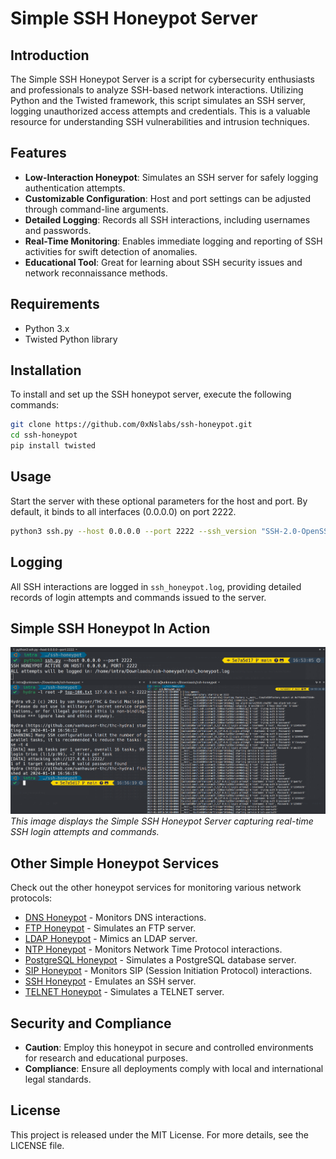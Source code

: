 # Simple SSH Honeypot Server

## Introduction
The Simple SSH Honeypot Server is a script for cybersecurity enthusiasts and professionals to analyze SSH-based network interactions. Utilizing Python and the Twisted framework, this script simulates an SSH server, logging unauthorized access attempts and credentials. This is a valuable resource for understanding SSH vulnerabilities and intrusion techniques.

## Features
- **Low-Interaction Honeypot**: Simulates an SSH server for safely logging authentication attempts.
- **Customizable Configuration**: Host and port settings can be adjusted through command-line arguments.
- **Detailed Logging**: Records all SSH interactions, including usernames and passwords.
- **Real-Time Monitoring**: Enables immediate logging and reporting of SSH activities for swift detection of anomalies.
- **Educational Tool**: Great for learning about SSH security issues and network reconnaissance methods.

## Requirements
- Python 3.x
- Twisted Python library

## Installation
To install and set up the SSH honeypot server, execute the following commands:

```bash
git clone https://github.com/0xNslabs/ssh-honeypot.git
cd ssh-honeypot
pip install twisted
```

## Usage
Start the server with these optional parameters for the host and port. By default, it binds to all interfaces (0.0.0.0) on port 2222.

```bash
python3 ssh.py --host 0.0.0.0 --port 2222 --ssh_version "SSH-2.0-OpenSSH_7.4"
```

## Logging
All SSH interactions are logged in `ssh_honeypot.log`, providing detailed records of login attempts and commands issued to the server.

## Simple SSH Honeypot In Action
![Simple SSH Honeypot in Action](https://raw.githubusercontent.com/0xNslabs/ssh-honeypot/main/PoC.png)
*This image displays the Simple SSH Honeypot Server capturing real-time SSH login attempts and commands.*

## Other Simple Honeypot Services

Check out the other honeypot services for monitoring various network protocols:

- [DNS Honeypot](https://github.com/0xNslabs/dns-honeypot) - Monitors DNS interactions.
- [FTP Honeypot](https://github.com/0xNslabs/ftp-honeypot) - Simulates an FTP server.
- [LDAP Honeypot](https://github.com/0xNslabs/ldap-honeypot) - Mimics an LDAP server.
- [NTP Honeypot](https://github.com/0xNslabs/ntp-honeypot) - Monitors Network Time Protocol interactions.
- [PostgreSQL Honeypot](https://github.com/0xNslabs/postgresql-honeypot) - Simulates a PostgreSQL database server.
- [SIP Honeypot](https://github.com/0xNslabs/sip-honeypot) - Monitors SIP (Session Initiation Protocol) interactions.
- [SSH Honeypot](https://github.com/0xNslabs/ssh-honeypot) - Emulates an SSH server.
- [TELNET Honeypot](https://github.com/0xNslabs/telnet-honeypot) - Simulates a TELNET server.

## Security and Compliance
- **Caution**: Employ this honeypot in secure and controlled environments for research and educational purposes.
- **Compliance**: Ensure all deployments comply with local and international legal standards.

## License
This project is released under the MIT License. For more details, see the LICENSE file.